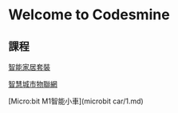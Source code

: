# Welcome to Codesmine


## 課程
[智能家居套裝](smarthome/1.md)


[智慧城市物聯網](smartcity/1.md)


[Micro:bit M1智能小車](microbit car/1.md)
